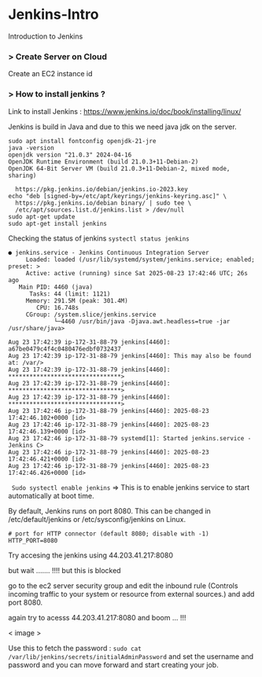 # Jenkins-Intro
Introduction to Jenkins

### > Create Server on Cloud 
Create an EC2 instance id 
### > How to install jenkins ? 

Link to install Jenkins : https://www.jenkins.io/doc/book/installing/linux/ 

Jenkins is build in Java and due to this we need java jdk on the server.

```sudo apt update
sudo apt install fontconfig openjdk-21-jre
java -version
openjdk version "21.0.3" 2024-04-16
OpenJDK Runtime Environment (build 21.0.3+11-Debian-2)
OpenJDK 64-Bit Server VM (build 21.0.3+11-Debian-2, mixed mode, sharing)
```

```sudo wget -O /etc/apt/keyrings/jenkins-keyring.asc \
  https://pkg.jenkins.io/debian/jenkins.io-2023.key
echo "deb [signed-by=/etc/apt/keyrings/jenkins-keyring.asc]" \
  https://pkg.jenkins.io/debian binary/ | sudo tee \
  /etc/apt/sources.list.d/jenkins.list > /dev/null
sudo apt-get update
sudo apt-get install jenkins
```

Checking the status of jenkins
`systectl status jenkins`
```
● jenkins.service - Jenkins Continuous Integration Server
     Loaded: loaded (/usr/lib/systemd/system/jenkins.service; enabled; preset: >
     Active: active (running) since Sat 2025-08-23 17:42:46 UTC; 26s ago
   Main PID: 4460 (java)
      Tasks: 44 (limit: 1121)
     Memory: 291.5M (peak: 301.4M)
        CPU: 16.748s
     CGroup: /system.slice/jenkins.service
             └─4460 /usr/bin/java -Djava.awt.headless=true -jar /usr/share/java>

Aug 23 17:42:39 ip-172-31-88-79 jenkins[4460]: a67be0479c4f4c0480476edbf0732437
Aug 23 17:42:39 ip-172-31-88-79 jenkins[4460]: This may also be found at: /var/>
Aug 23 17:42:39 ip-172-31-88-79 jenkins[4460]: ********************************>
Aug 23 17:42:39 ip-172-31-88-79 jenkins[4460]: ********************************>
Aug 23 17:42:39 ip-172-31-88-79 jenkins[4460]: ********************************>
Aug 23 17:42:46 ip-172-31-88-79 jenkins[4460]: 2025-08-23 17:42:46.102+0000 [id>
Aug 23 17:42:46 ip-172-31-88-79 jenkins[4460]: 2025-08-23 17:42:46.139+0000 [id>
Aug 23 17:42:46 ip-172-31-88-79 systemd[1]: Started jenkins.service - Jenkins C>
Aug 23 17:42:46 ip-172-31-88-79 jenkins[4460]: 2025-08-23 17:42:46.421+0000 [id>
Aug 23 17:42:46 ip-172-31-88-79 jenkins[4460]: 2025-08-23 17:42:46.426+0000 [id>
```

` Sudo systectl enable jenkins` => This is to enable jenkins service to start automatically at boot time.


By default, Jenkins runs on port 8080. 
This can be changed in /etc/default/jenkins or /etc/sysconfig/jenkins on Linux.
```
# port for HTTP connector (default 8080; disable with -1)
HTTP_PORT=8080
```
Try accesing the jenkins using 44.203.41.217:8080

but wait ....... !!!! but this is blocked

go to the ec2 server security group and edit the inbound rule (Controls incoming traffic to your system or resource from external sources.) and add port 8080.

again try to acesss 44.203.41.217:8080 and boom ... !!! 

< image > 

Use this to fetch the password : `sudo cat /var/lib/jenkins/secrets/initialAdminPassword` and set the username and password and you can move forward and start creating your job.




